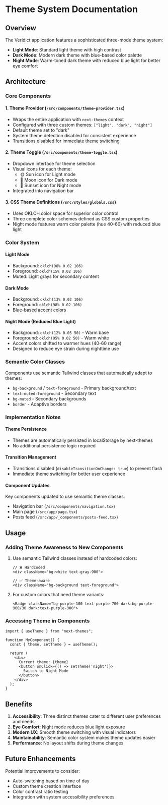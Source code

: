 # Theme System Documentation

## Overview
The Veridict application features a sophisticated three-mode theme system:
- **Light Mode**: Standard light theme with high contrast
- **Dark Mode**: Modern dark theme with blue-based color palette  
- **Night Mode**: Warm-toned dark theme with reduced blue light for better eye comfort

## Architecture

### Core Components

#### 1. Theme Provider (`/src/components/theme-provider.tsx`)
- Wraps the entire application with `next-themes` context
- Configured with three custom themes: `["light", "dark", "night"]`
- Default theme set to "dark"
- System theme detection disabled for consistent experience
- Transitions disabled for immediate theme switching

#### 2. Theme Toggle (`/src/components/theme-toggle.tsx`)
- Dropdown interface for theme selection
- Visual icons for each theme:
  - 🌞 Sun icon for Light mode
  - 🌙 Moon icon for Dark mode  
  - 🌅 Sunset icon for Night mode
- Integrated into navigation bar

#### 3. CSS Theme Definitions (`/src/styles/globals.css`)
- Uses OKLCH color space for superior color control
- Three complete color schemes defined as CSS custom properties
- Night mode features warm color palette (hue 40-60) with reduced blue light

### Color System

#### Light Mode
- Background: `oklch(98% 0.02 106)`
- Foreground: `oklch(15% 0.02 106)`
- Muted: Light grays for secondary content

#### Dark Mode  
- Background: `oklch(13% 0.02 106)`
- Foreground: `oklch(98% 0.02 106)`
- Blue-based accent colors

#### Night Mode (Reduced Blue Light)
- Background: `oklch(12% 0.05 50)` - Warm base
- Foreground: `oklch(95% 0.02 50)` - Warm white
- Accent colors shifted to warmer hues (40-60 range)
- Designed to reduce eye strain during nighttime use

### Semantic Color Classes
Components use semantic Tailwind classes that automatically adapt to themes:
- `bg-background` / `text-foreground` - Primary background/text
- `text-muted-foreground` - Secondary text
- `bg-muted` - Secondary backgrounds
- `border` - Adaptive borders

### Implementation Notes

#### Theme Persistence
- Themes are automatically persisted in localStorage by next-themes
- No additional persistence logic required

#### Transition Management
- Transitions disabled (`disableTransitionOnChange: true`) to prevent flash
- Immediate theme switching for better user experience

#### Component Updates
Key components updated to use semantic theme classes:
- Navigation bar (`/src/components/navigation.tsx`)
- Main page (`/src/app/page.tsx`)
- Posts feed (`/src/app/_components/posts-feed.tsx`)

## Usage

### Adding Theme Awareness to New Components
1. Use semantic Tailwind classes instead of hardcoded colors:
   ```tsx
   // ❌ Hardcoded
   <div className="bg-white text-gray-900">
   
   // ✅ Theme-aware
   <div className="bg-background text-foreground">
   ```

2. For custom colors that need theme variants:
   ```tsx
   <Badge className="bg-purple-100 text-purple-700 dark:bg-purple-900/30 dark:text-purple-300">
   ```

### Accessing Theme in Components
```tsx
import { useTheme } from "next-themes";

function MyComponent() {
  const { theme, setTheme } = useTheme();
  
  return (
    <div>
      Current theme: {theme}
      <button onClick={() => setTheme('night')}>
        Switch to Night Mode
      </button>
    </div>
  );
}
```

## Benefits

1. **Accessibility**: Three distinct themes cater to different user preferences and needs
2. **Eye Comfort**: Night mode reduces blue light exposure
3. **Modern UX**: Smooth theme switching with visual indicators
4. **Maintainability**: Semantic color system makes theme updates easier
5. **Performance**: No layout shifts during theme changes

## Future Enhancements

Potential improvements to consider:
- Auto-switching based on time of day
- Custom theme creation interface
- Color contrast ratio testing
- Integration with system accessibility preferences
